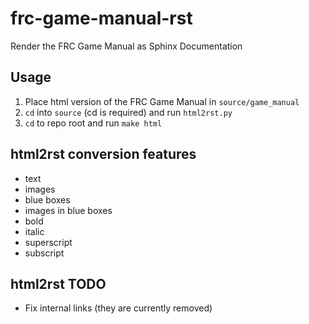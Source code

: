 # frc-game-manual-rst

Render the FRC Game Manual as Sphinx Documentation

## Usage
1. Place html version of the FRC Game Manual in `source/game_manual`
2. `cd` into `source` (cd is required) and run `html2rst.py`
3. `cd` to repo root and run `make html`


## html2rst conversion features
- text
- images
- blue boxes
- images in blue boxes
- bold
- italic
- superscript
- subscript

## html2rst TODO
- Fix internal links (they are currently removed)